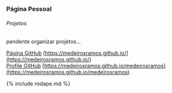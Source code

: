 ### Página Pessoal

###### Projetos

pendente organizar projetos...

[Página GitHub](https://github.com/medeirosramos/medeirosramos.github.io) [https://medeirosramos.github.io/](https://medeirosramos.github.io/)  
[Profile GitHub](https://github.com/medeirosramos/medeirosramos) [https://medeirosramos.github.io/medeirosramos](https://medeirosramos.github.io/medeirosramos)

{% include rodape.md %}
